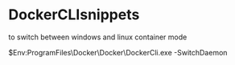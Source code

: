 # DockerCLIsnippets

to switch between windows and linux container mode

$Env:ProgramFiles\Docker\Docker\DockerCli.exe -SwitchDaemon

